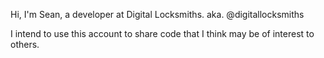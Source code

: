 

<!---
digitallocksmiths/digitallocksmiths is a ✨ special ✨ repository because its `README.md` (this file) appears on your GitHub profile.
You can click the Preview link to take a look at your changes.
--->

Hi, I'm Sean, a developer at Digital Locksmiths.   aka. @digitallocksmiths

I intend to use this account to share code that I think may be of interest to others.



